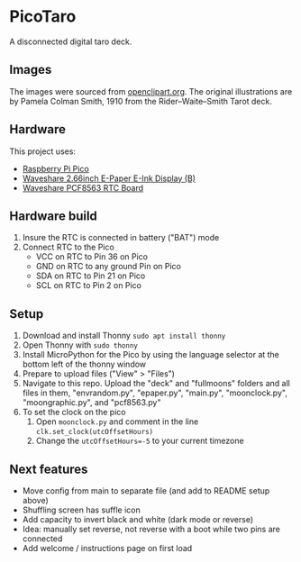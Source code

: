 # PicoTaro
A disconnected digital taro deck. 

## Images
The images were sourced from [openclipart.org](https://openclipart.org/artist/klaatu-tarot). The original illustrations are by Pamela Colman Smith, 1910 from the Rider–Waite–Smith Tarot deck. 

## Hardware
This project uses: 
 - [Raspberry Pi Pico](https://www.raspberrypi.com/products/raspberry-pi-pico/)
 - [Waveshare 2.66inch E-Paper E-Ink Display (B)](https://www.waveshare.com/pico-epaper-2.66-b.htm)
 - [Waveshare PCF8563 RTC Board](https://www.waveshare.com/pcf8563-rtc-board.htm)

## Hardware build
1) Insure the RTC is connected in battery ("BAT") mode
2) Connect RTC to the Pico
    - VCC on RTC to Pin 36 on Pico
    - GND on RTC to any ground Pin on Pico
    - SDA on RTC to Pin 21 on Pico
    - SCL on RTC to Pin 2 on Pico

## Setup
1) Download and install Thonny `sudo apt install thonny`
2) Open Thonny with `sudo thonny`
3) Install MicroPython for the Pico by using the language selector at the bottom left of the thonny window
4) Prepare to upload files ("View" > "Files")
5) Navigate to this repo. Upload the "deck" and "fullmoons" folders and all files in them, "envrandom.py", "epaper.py", "main.py", "moonclock.py", "moongraphic.py", and "pcf8563.py"
6) To set the clock on the pico
    1) Open `moonclock.py` and comment in the line `clk.set_clock(utcOffsetHours)`
    2) Change the `utcOffsetHours=-5` to your current timezone

## Next features
 - Move config from main to separate file (and add to README setup above)
 - Shuffling screen has suffle icon
 - Add capacity to invert black and white (dark mode or reverse)
 - Idea: manually set reverse, not reverse with a boot while two pins are connected
 - Add welcome / instructions page on first load
